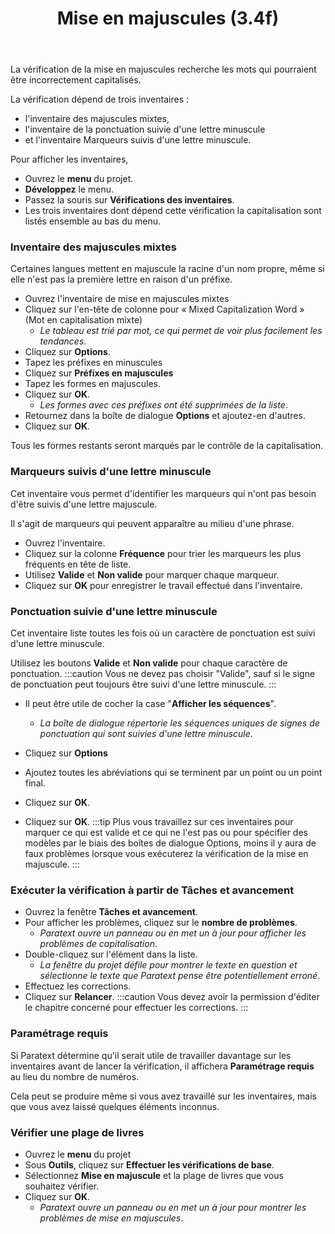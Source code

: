 ﻿---
title: Mise en majuscules (3.4f)
---
La vérification de la mise en majuscules recherche les mots qui pourraient être incorrectement capitalisés.

La vérification dépend de trois inventaires :

-   l'inventaire des majuscules mixtes,
-   l'inventaire de la ponctuation suivie d'une lettre minuscule
-   et l'inventaire Marqueurs suivis d'une lettre minuscule.

Pour afficher les inventaires,

-   Ouvrez le **menu** du projet.
-   **Développez** le menu.
-   Passez la souris sur **Vérifications des inventaires**.
-   Les trois inventaires dont dépend cette vérification la capitalisation sont listés ensemble au bas du menu.

### Inventaire des majuscules mixtes

Certaines langues mettent en majuscule la racine d'un nom propre, même si elle n'est pas la première lettre en raison d'un préfixe.

-   Ouvrez l'inventaire de mise en majuscules mixtes
-   Cliquez sur l'en-tête de colonne pour « Mixed Capitalization Word » (Mot en capitalisation mixte)  
    -  *Le tableau est trié par mot, ce qui permet de voir plus facilement les tendances*.
-   Cliquez sur **Options**.
-   Tapez les préfixes en minuscules
-   Cliquez sur **Préfixes en majuscules**
-   Tapez les formes en majuscules.
-   Cliquez sur **OK**.  
    -  *Les formes avec ces préfixes ont été supprimées de la liste*.
-   Retournez dans la boîte de dialogue **Options** et ajoutez-en d'autres.
-   Cliquez sur **OK**.

Tous les formes restants seront marqués par le contrôle de la capitalisation.

### Marqueurs suivis d'une lettre minuscule

Cet inventaire vous permet d'identifier les marqueurs qui n'ont pas besoin d'être suivis d'une lettre majuscule.

Il s'agit de marqueurs qui peuvent apparaître au milieu d'une phrase.

-   Ouvrez l'inventaire.
-   Cliquez sur la colonne **Fréquence** pour trier les marqueurs les plus fréquents en tête de liste.
-   Utilisez **Valide** et **Non valide** pour marquer chaque marqueur.
-   Cliquez sur **OK** pour enregistrer le travail effectué dans l'inventaire.

### Ponctuation suivie d'une lettre minuscule

Cet inventaire liste toutes les fois où un caractère de ponctuation est suivi d'une lettre minuscule.

Utilisez les boutons **Valide** et **Non valide** pour chaque caractère de ponctuation.
:::caution
Vous ne devez pas choisir "Valide", sauf si le signe de ponctuation peut toujours être suivi d'une lettre minuscule.
:::

-  Il peut être utile de cocher la case "**Afficher les séquences**".  
    -  *La boîte de dialogue répertorie les séquences uniques de signes de ponctuation qui sont suivies d'une lettre minuscule*.

-   Cliquez sur **Options**
-   Ajoutez toutes les abréviations qui se terminent par un point ou un point final.
-   Cliquez sur **OK**.
-   Cliquez sur **OK**.
:::tip
Plus vous travaillez sur ces inventaires pour marquer ce qui est valide et ce qui ne l'est pas ou pour spécifier des modèles par le biais des boîtes de dialogue Options, moins il y aura de faux problèmes lorsque vous exécuterez la vérification de la mise en majuscule.
:::

### Exécuter la vérification à partir de Tâches et avancement

-   Ouvrez la fenêtre **Tâches et avancement**.
-   Pour afficher les problèmes, cliquez sur le **nombre de problèmes**.
    -  *Paratext ouvre un panneau ou en met un à jour pour afficher les problèmes de capitalisation*.
-   Double-cliquez sur l'élément dans la liste.
    -  *La fenêtre du projet défile pour montrer le texte en question et sélectionne le texte que Paratext pense être potentiellement erroné*.
-   Effectuez les corrections.
-   Cliquez sur **Relancer**.
:::caution
Vous devez avoir la permission d'éditer le chapitre concerné pour effectuer les corrections.
:::
### Paramétrage requis

Si Paratext détermine qu'il serait utile de travailler davantage sur les inventaires avant de lancer la vérification, il affichera **Paramétrage requis** au lieu du nombre de numéros.

Cela peut se produire même si vous avez travaillé sur les inventaires, mais que vous avez laissé quelques éléments inconnus.

### Vérifier une plage de livres

-   Ouvrez le **menu** du projet
-   Sous **Outils**, cliquez sur **Effectuer les vérifications de base**.
-   Sélectionnez **Mise en majuscule** et la plage de livres que vous souhaitez vérifier.
-   Cliquez sur **OK**.
    -  *Paratext ouvre un panneau ou en met un à jour pour montrer les problèmes de mise en majuscules*.

